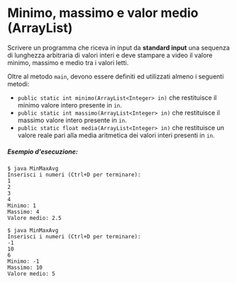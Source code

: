 # Minimo, massimo e valor medio (ArrayList)

Scrivere un programma che riceva in input da **standard input** una sequenza di lunghezza arbitraria di valori interi e deve stampare a video il valore minimo, massimo e medio tra i valori letti.

Oltre al metodo `main`, devono essere definiti ed utilizzati almeno i seguenti metodi:
* `public static int minimo(ArrayList<Integer> in)` che restituisce il minimo valore intero presente in `in`.
* `public static int massimo(ArrayList<Integer> in)` che restituisce il massimo valore intero presente in `in`.
* `public static float media(ArrayList<Integer> in)` che restituisce un valore reale pari alla media aritmetica dei valori interi presenti in `in`.

##### Esempio d'esecuzione:

```text
$ java MinMaxAvg
Inserisci i numeri (Ctrl+D per terminare):
1
2
3
4
Minimo: 1
Massimo: 4
Valore medio: 2.5

$ java MinMaxAvg
Inserisci i numeri (Ctrl+D per terminare):
-1
10
6 
Minimo: -1
Massimo: 10
Valore medio: 5
```
